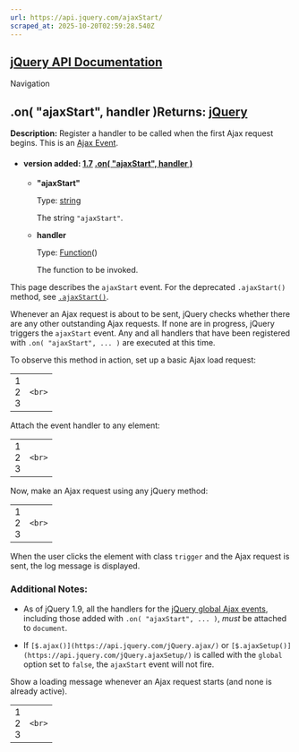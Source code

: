 ```yaml
---
url: https://api.jquery.com/ajaxStart/
scraped_at: 2025-10-20T02:59:28.540Z
---
```


## [jQuery API Documentation](https://jquery.com/ "jQuery API Documentation")

Navigation

## .on( "ajaxStart", handler )Returns: [jQuery](http://api.jquery.com/Types/\#jQuery)

**Description:** Register a handler to be called when the first Ajax request begins. This is an [Ajax Event](https://api.jquery.com/Ajax_Events/).

- #### version added: [1.7](https://api.jquery.com/category/version/1.7/) [.on( "ajaxStart", handler )](https://api.jquery.com/ajaxStart/\#on-%22ajaxStart%22-handler)

  - **"ajaxStart"**

    Type: [string](http://api.jquery.com/Types/#string)

    The string `"ajaxStart"`.

  - **handler**

    Type: [Function](http://api.jquery.com/Types/#Function)()

    The function to be invoked.

This page describes the `ajaxStart` event. For the deprecated `.ajaxStart()` method, see [`.ajaxStart()`](https://api.jquery.com/ajaxStart-shorthand/).

Whenever an Ajax request is about to be sent, jQuery checks whether there are any other outstanding Ajax requests. If none are in progress, jQuery triggers the `ajaxStart` event. Any and all handlers that have been registered with `.on( "ajaxStart", ... )` are executed at this time.

To observe this method in action, set up a basic Ajax load request:

|     |     |
| --- | --- |
| 1<br>2<br>3 | ```<br>``` |

Attach the event handler to any element:

|     |     |
| --- | --- |
| 1<br>2<br>3 | ```<br>``` |

Now, make an Ajax request using any jQuery method:

|     |     |
| --- | --- |
| 1<br>2<br>3 | ```<br>``` |

When the user clicks the element with class `trigger` and the Ajax request is sent, the log message is displayed.

### Additional Notes:

- As of jQuery 1.9, all the handlers for the [jQuery global Ajax events](https://api.jquery.com/category/ajax/global-ajax-event-handlers/), including those added with `.on( "ajaxStart", ... )`, _must_ be attached to `document`.

- If `[$.ajax()](https://api.jquery.com/jQuery.ajax/)` or `[$.ajaxSetup()](https://api.jquery.com/jQuery.ajaxSetup/)` is called with the `global` option set to `false`, the `ajaxStart` event will not fire.


Show a loading message whenever an Ajax request starts (and none is already active).

|     |     |
| --- | --- |
| 1<br>2<br>3 | ```<br>``` |